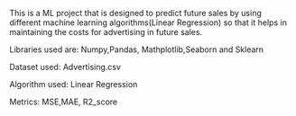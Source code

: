 This is a ML project that is designed to predict future sales by using different machine learning algorithms(Linear Regression) so that it helps in maintaining the costs for advertising in future sales.

Libraries used are: Numpy,Pandas, Mathplotlib,Seaborn and Sklearn

Dataset used: Advertising.csv

Algorithm used: Linear Regression

Metrics: MSE,MAE, R2_score
